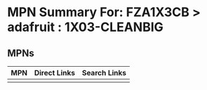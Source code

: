 



# MPN Summary For: FZA1X3CB > adafruit : 1X03-CLEANBIG

## MPNs
  

|MPN|Direct Links|Search Links|
| :--- | :--- | :--- |
||||
